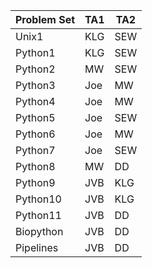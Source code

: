 | Problem Set  | TA1  | TA2  |
|---|---|---|
| Unix1  | KLG  | SEW  |
| Python1  | KLG  | SEW  |
| Python2  | MW  | SEW  | 
| Python3  | Joe  | MW  | 
| Python4  | Joe  | MW  | 
| Python5  | Joe  | SEW  | 
| Python6  | Joe  | MW  | 
|  Python7 | Joe  | SEW  | 
| Python8  | MW  | DD  | 
| Python9  |  JVB |  KLG | 
| Python10  | JVB  |  KLG | 
| Python11  | JVB  | DD  | 
| Biopython  | JVB  | DD  | 
| Pipelines  |  JVB | DD  | 
